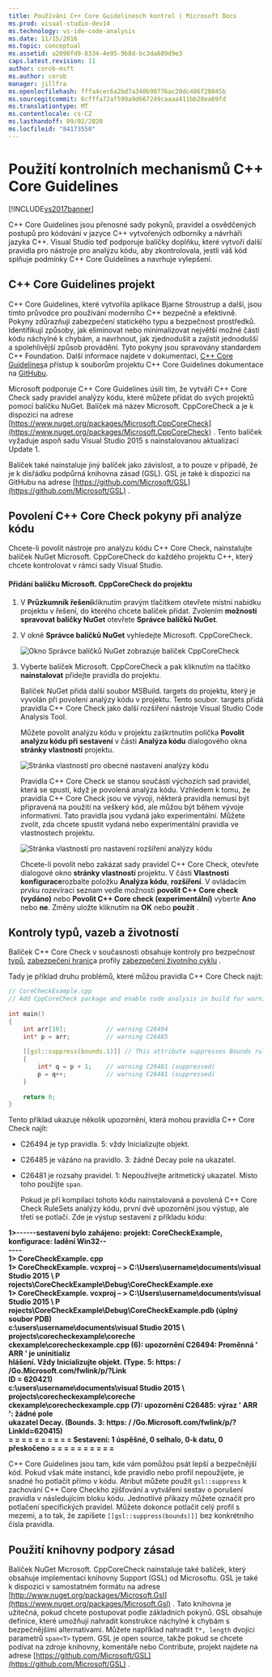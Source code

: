 ```yaml
---
title: Používání C++ Core Guidelinesch kontrol | Microsoft Docs
ms.prod: visual-studio-dev14
ms.technology: vs-ide-code-analysis
ms.date: 11/15/2016
ms.topic: conceptual
ms.assetid: a2098fd9-8334-4e95-9b8d-bc3da689d9e3
caps.latest.revision: 11
author: corob-msft
ms.author: corob
manager: jillfra
ms.openlocfilehash: fffa4cec6a2bd7a340b90776ac20dc486f28045b
ms.sourcegitcommit: 6cfffa72af599a9d667249caaaa411bb28ea69fd
ms.translationtype: MT
ms.contentlocale: cs-CZ
ms.lasthandoff: 09/02/2020
ms.locfileid: "84173550"
---
```

# <a name="using-the-c-core-guidelines-checkers"></a>Použití kontrolních mechanismů C++ Core Guidelines
[!INCLUDE[vs2017banner](../includes/vs2017banner.md)]

C++ Core Guidelines jsou přenosné sady pokynů, pravidel a osvědčených postupů pro kódování v jazyce C++ vytvořených odborníky a návrháři jazyka C++.  Visual Studio teď podporuje balíčky doplňku, které vytvoří další pravidla pro nástroje pro analýzu kódu, aby zkontrolovala, jestli váš kód splňuje podmínky C++ Core Guidelines a navrhuje vylepšení.  
  
## <a name="the-c-core-guidelines-project"></a>C++ Core Guidelines projekt  
 C++ Core Guidelines, které vytvořila aplikace Bjarne Stroustrup a další, jsou tímto průvodce pro používání moderního C++ bezpečně a efektivně. Pokyny zdůrazňují zabezpečení statického typu a bezpečnost prostředků. Identifikují způsoby, jak eliminovat nebo minimalizovat největší možné části kódu náchylné k chybám, a navrhnout, jak zjednodušit a zajistit jednodušší a spolehlivější způsob provádění. Tyto pokyny jsou spravovány standardem C++ Foundation. Další informace najdete v dokumentaci, [C++ Core Guidelines](http://isocpp.github.io/CppCoreGuidelines/CppCoreGuidelines)a přístup k souborům projektu C++ Core Guidelines dokumentace na [GitHubu](https://github.com/isocpp/CppCoreGuidelines).  
  
 Microsoft podporuje C++ Core Guidelines úsilí tím, že vytváří C++ Core Check sady pravidel analýzy kódu, které můžete přidat do svých projektů pomocí balíčku NuGet. Balíček má název Microsoft. CppCoreCheck a je k dispozici na adrese [https://www.nuget.org/packages/Microsoft.CppCoreCheck](https://www.nuget.org/packages/Microsoft.CppCoreCheck) . Tento balíček vyžaduje aspoň sadu Visual Studio 2015 s nainstalovanou aktualizací Update 1.  
  
 Balíček také nainstaluje jiný balíček jako závislost, a to pouze v případě, že je k disřádku podpůrná knihovna zásad (GSL). GSL je také k dispozici na GitHubu na adrese [https://github.com/Microsoft/GSL](https://github.com/Microsoft/GSL) .  
  
## <a name="enable-the-c-core-check-guidelines-in-code-analysis"></a>Povolení C++ Core Check pokyny při analýze kódu  
 Chcete-li povolit nástroje pro analýzu kódu C++ Core Check, nainstalujte balíček NuGet Microsoft. CppCoreCheck do každého projektu C++, který chcete kontrolovat v rámci sady Visual Studio.  
  
#### <a name="to-add-the-microsoftcppcorecheck-package-to-your-project"></a>Přidání balíčku Microsoft. CppCoreCheck do projektu  
  
1. V **Průzkumník řešení**kliknutím pravým tlačítkem otevřete místní nabídku projektu v řešení, do kterého chcete balíček přidat. Zvolením **možnosti spravovat balíčky NuGet** otevřete **Správce balíčků NuGet**.  
  
2. V okně **Správce balíčků NuGet** vyhledejte Microsoft. CppCoreCheck.  
  
    ![Okno Správce balíčků NuGet zobrazuje balíček CppCoreCheck](../code-quality/media/cppcorecheck-nuget-window.PNG "CPPCoreCheck_Nuget_Window")  
  
3. Vyberte balíček Microsoft. CppCoreCheck a pak kliknutím na tlačítko **nainstalovat** přidejte pravidla do projektu.  
  
   Balíček NuGet přidá další soubor MSBuild. targets do projektu, který je vyvolán při povolení analýzy kódu v projektu. Tento soubor. targets přidá pravidla C++ Core Check jako další rozšíření nástroje Visual Studio Code Analysis Tool.  
  
   Můžete povolit analýzu kódu v projektu zaškrtnutím políčka **Povolit analýzu kódu při sestavení** v části **Analýza kódu** dialogového okna **stránky vlastností** projektu.  
  
   ![Stránka vlastností pro obecné nastavení analýzy kódu](../code-quality/media/cppcorecheck-codeanalysis-general.png "CPPCoreCheck_CodeAnalysis_General")  
  
   Pravidla C++ Core Check se stanou součástí výchozích sad pravidel, která se spustí, když je povolená analýza kódu. Vzhledem k tomu, že pravidla C++ Core Check jsou ve vývoji, některá pravidla nemusí být připravená na použití na veškerý kód, ale můžou být během vývoje informativní. Tato pravidla jsou vydaná jako experimentální. Můžete zvolit, zda chcete spustit vydaná nebo experimentální pravidla ve vlastnostech projektu.  
  
   ![Stránka vlastností pro nastavení rozšíření analýzy kódu](../code-quality/media/cppcorecheck-codeanalysis-extensions.png "CPPCoreCheck_CodeAnalysis_Extensions")  
  
   Chcete-li povolit nebo zakázat sady pravidel C++ Core Check, otevřete dialogové okno **stránky vlastností** projektu. V části **Vlastnosti konfigurace**rozbalte položku  **Analýza kódu**, **rozšíření**. V ovládacím prvku rozevírací seznam vedle možnosti **povolit C++ Core check (vydáno)** nebo **Povolit C++ Core check (experimentální)** vyberte **Ano** nebo **ne**. Změny uložte kliknutím na **OK** nebo **použít** .  
  
## <a name="check-types-bounds-and-lifetimes"></a>Kontroly typů, vazeb a životností  
 Balíček C++ Core Check v současnosti obsahuje kontroly pro bezpečnost [typů](http://isocpp.github.io/CppCoreGuidelines/CppCoreGuidelines#SS-type), [zabezpečení hranic](http://isocpp.github.io/CppCoreGuidelines/CppCoreGuidelines#SS-bounds)a profily [zabezpečení životního cyklu](http://isocpp.github.io/CppCoreGuidelines/CppCoreGuidelines#SS-lifetime) .  
  
 Tady je příklad druhu problémů, které můžou pravidla C++ Core Check najít:  
  
```cpp  
// CoreCheckExample.cpp  
// Add CppCoreCheck package and enable code analysis in build for warnings.  
  
int main()  
{  
    int arr[10];           // warning C26494  
    int* p = arr;          // warning C26485  
  
    [[gsl::suppress(bounds.1)]] // This attribute suppresses Bounds rule #1  
    {  
        int* q = p + 1;    // warning C26481 (suppressed)  
        p = q++;           // warning C26481 (suppressed)  
    }  
  
    return 0;  
}  
```  
  
 Tento příklad ukazuje několik upozornění, která mohou pravidla C++ Core Check najít:  
  
- C26494 je typ pravidla. 5: vždy Inicializujte objekt.  
  
- C26485 je vázáno na pravidlo. 3: žádné Decay pole na ukazatel.  
  
- C26481 je rozsahy pravidel. 1: Nepoužívejte aritmetický ukazatel. Místo toho použijte `span`.  
  
  Pokud je při kompilaci tohoto kódu nainstalovaná a povolená C++ Core Check RuleSets analýzy kódu, první dvě upozornění jsou výstup, ale třetí se potlačí. Zde je výstup sestavení z příkladu kódu:  
  
**1>------sestavení bylo zahájeno: projekt: CoreCheckExample, konfigurace: ladění Win32--**  
**----**  
**1> CoreCheckExample. cpp**  
**1> CoreCheckExample. vcxproj – > C:\Users\username\documents\visual Studio 2015 \ P**  
**rojects\CoreCheckExample\Debug\CoreCheckExample.exe**  
**1> CoreCheckExample. vcxproj – > C:\Users\username\documents\visual Studio 2015 \ P**  
**rojects\CoreCheckExample\Debug\CoreCheckExample.pdb (úplný soubor PDB)**  
**c:\users\username\documents\visual Studio 2015 \ projects\corecheckexample\coreche**  
**ckexample\corecheckexample.cpp (6): upozornění C26494: Proměnná ' ARR ' je uninitializ**  
**hlášení. Vždy Inicializujte objekt. (Type. 5: https: \/ /Go.Microsoft.com/fwlink/p/?Link**  
**ID = 620421)**  
**c:\users\username\documents\visual Studio 2015 \ projects\corecheckexample\coreche**  
**ckexample\corecheckexample.cpp (7): upozornění C26485: výraz ' ARR ': žádné pole**  
**ukazatel Decay. (Bounds. 3: https: \/ /Go.Microsoft.com/fwlink/p/?LinkId=620415)**  
**= = = = = = = = = = Sestavení: 1 úspěšné, 0 selhalo, 0-k datu, 0 přeskočeno = = = = = = = = = =** 

C++ Core Guidelines jsou tam, kde vám pomůžou psát lepší a bezpečnější kód. Pokud však máte instanci, kde pravidlo nebo profil nepoužijete, je snadné ho potlačit přímo v kódu. Atribut můžete použít `gsl::suppress` k zachování C++ Core Checkho zjišťování a vytváření sestav o porušení pravidla v následujícím bloku kódu. Jednotlivé příkazy můžete označit pro potlačení specifických pravidel. Můžete dokonce potlačit celý profil s mezemi, a to tak, že zapíšete `[[gsl::suppress(bounds)]]` bez konkrétního čísla pravidla.  
  
## <a name="use-the-guideline-support-library"></a>Použití knihovny podpory zásad  
 Balíček NuGet Microsoft. CppCoreCheck nainstaluje také balíček, který obsahuje implementaci knihovny Support (GSL) od Microsoftu. GSL je také k dispozici v samostatném formátu na adrese [http://www.nuget.org/packages/Microsoft.Gsl](https://www.nuget.org/packages/Microsoft.Gsl) . Tato knihovna je užitečná, pokud chcete postupovat podle základních pokynů. GSL obsahuje definice, které umožňují nahradit konstrukce náchylné k chybám s bezpečnějšími alternativami. Můžete například nahradit `T*, length` dvojici parametrů `span<T>` typem. GSL je open source, takže pokud se chcete podívat na zdroje knihovny, komentáře nebo Contribute, projekt najdete na adrese [https://github.com/Microsoft/GSL](https://github.com/Microsoft/GSL) .
